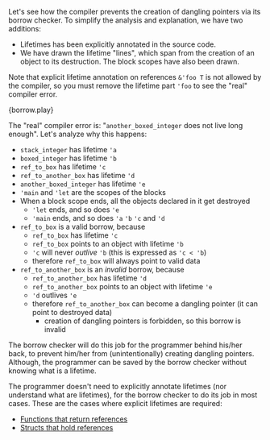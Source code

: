 Let's see how the compiler prevents the creation of dangling pointers via its
borrow checker. To simplify the analysis and explanation, we have two
additions:

* Lifetimes has been explicitly annotated in the source code.
* We have drawn the lifetime "lines", which span from the creation of an object
  to its destruction. The block scopes have also been drawn.

Note that explicit lifetime annotation on references `&'foo T` is not allowed
by the compiler, so you must remove the lifetime part `'foo` to see the "real"
compiler error.

{borrow.play}

The "real" compiler error is: "`another_boxed_integer` does not live long
enough". Let's analyze why this happens:

* `stack_integer` has lifetime `'a`
* `boxed_integer` has lifetime `'b`
* `ref_to_box` has lifetime `'c`
* `ref_to_another_box` has lifetime `'d`
* `another_boxed_integer` has lifetime `'e`
* `'main` and `'let` are the scopes of the blocks
* When a block scope ends, all the objects declared in it get destroyed
  * `'let` ends, and so does `'e`
  * `'main` ends, and so does `'a` `'b` `'c` and `'d`
* `ref_to_box` is a valid borrow, because
  * `ref_to_box` has lifetime `'c`
  * `ref_to_box` points to an object with lifetime `'b`
  * `'c` will never *outlive* `'b` (this is expressed as `'c < 'b`)
  * therefore `ref_to_box` will always point to valid data
* `ref_to_another_box` is an *invalid* borrow, because
  * `ref_to_another_box` has lifetime `'d`
  * `ref_to_another_box` points to an object with lifetime `'e`
  * `'d` outlives `'e`
  * therefore `ref_to_another_box` can become a dangling pointer (it can point
    to destroyed data)
    * creation of dangling pointers is forbidden, so this borrow is invalid

The borrow checker will do this job for the programmer behind his/her back, to
prevent him/her from (unintentionally) creating dangling pointers. Although,
the programmer can be saved by the borrow checker without knowing what is a
lifetime.

The programmer doesn't need to explicitly annotate lifetimes (nor understand
what are lifetimes), for the borrow checker to do its job in most cases. These
are the cases where explicit lifetimes are required:

* [Functions that return references][lifetime]
* [Structs that hold references][structs]

[lifetime]: /lifetime/fn.html
[structs]: /lifetime/struct.html
